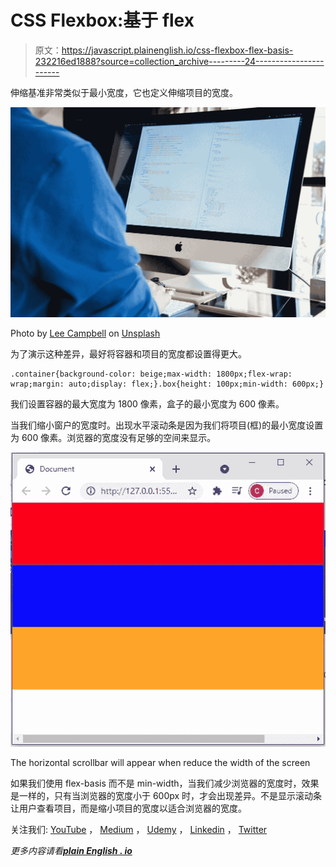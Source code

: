 # CSS Flexbox:基于 flex

> 原文：<https://javascript.plainenglish.io/css-flexbox-flex-basis-232216ed1888?source=collection_archive---------24----------------------->

伸缩基准非常类似于最小宽度，它也定义伸缩项目的宽度。

![](img/5960988131205784cb9beeaaf66b35d3.png)

Photo by [Lee Campbell](https://unsplash.com/@leecampbell?utm_source=medium&utm_medium=referral) on [Unsplash](https://unsplash.com?utm_source=medium&utm_medium=referral)

为了演示这种差异，最好将容器和项目的宽度都设置得更大。

```
.container{background-color: beige;max-width: 1800px;flex-wrap: wrap;margin: auto;display: flex;}.box{height: 100px;min-width: 600px;}
```

我们设置容器的最大宽度为 1800 像素，盒子的最小宽度为 600 像素。

当我们缩小窗户的宽度时。出现水平滚动条是因为我们将项目(框)的最小宽度设置为 600 像素。浏览器的宽度没有足够的空间来显示。

![](img/32006917cc54d9ed2318bc34564695b0.png)

The horizontal scrollbar will appear when reduce the width of the screen

如果我们使用 flex-basis 而不是 min-width，当我们减少浏览器的宽度时，效果是一样的，只有当浏览器的宽度小于 600px 时，才会出现差异。不是显示滚动条让用户查看项目，而是缩小项目的宽度以适合浏览器的宽度。

关注我们: [YouTube](https://www.youtube.com/channel/UCu4-4FnutvSHVo9WHvq80Ww?sub_confirmation=1) ， [Medium](https://ckmobile.medium.com/) ， [Udemy](https://www.udemy.com/user/cyruschan2/) ， [Linkedin](https://www.linkedin.com/company/ckmobi/) ， [Twitter](https://twitter.com/ckmobilejavasc1)

*更多内容请看*[***plain English . io***](http://plainenglish.io/)